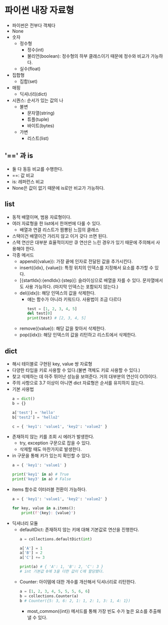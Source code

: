 # 파이썬 내장 자료형
- 파이썬은 전부다 객체다
- None
- 숫자
    - 정수형
        - 정수(int)
        - 불리언(boolean): 정수형의 하부 클래스이기 때문에 정수와 비교가 가능하다.
    - 실수(float)
- 집합형
    - 집합(set)
- 매핑
    - 딕셔너리(dict)
- 시퀀스: 순서가 있는 값의 나
    - 불변
        - 문자열(string)
        - 튜플(tuple)
        - 바이트(bytes)
    - 가변
        - 리스트(list)
## '==' 과 is
- 둘 다 동등 비교를 수행한다.
- ==: 값 비교
- is: 레퍼런스 비교
- None은 값이 없기 때문에 is로만 비교가 가능하다.

## list
- 동적 배열이며, 범용 자료형이다.
- 여러 자료형을 한 list에서 한꺼번에 다룰 수 있다.
    - 배열과 연결 리스트가 짬뽕된 느낌의 클래스
- 스택이건 배열이건 가리지 않고 이거 갖다 쓰면 된다.
- 스택 연산은 대부분 효율적이지만 큐 연산은 느린 경우가 있기 때문에 주의해서 사용해야 한다.
- 각종 메서드
    - append({value}): 가장 끝에 인자로 전달된 값을 추가시킨다.
    - insert({idx}, {value}): 특정 위치의 인덱스를 지정해서 요소를 추가할 수 있다.
    - [{startIdx}:{endIdx}:{step}]: 슬라이싱으로 배열을 자를 수 있다. 문자열에서도 사용 가능하다. (마지막 인덱스는 포함되지 않는다.)
    - del({idx}): 해당 인덱스의 값을 삭제한다.
        - 얘는 함수가 아니라 키워드다. 사용법이 조금 다르다
            ```python
            test = [1, 2, 3, 4, 5]
            del test[0]
            print(test) # [2, 3, 4, 5]
            ```
    - remove({value}): 해당 값을 찾아서 삭제한다.
    - pop({idx}): 해당 인덱스의 값을 리턴하고 리스트에서 삭제한다.
    
## dict
- 해시 테이블로 구현된 key, value 쌍 자료형
- 다양한 타입을 키로 사용할 수 있다.(불변 객체도 키로 사용할 수 있다.)
- 찾고 삭제하는 데 아주 뛰어난 성능을 보여준다. 거의 대부분의 연산이 O(1)이다.
- 주의 사항으로 3.7 이상이 아니면 dict 자료형은 순서를 유지하지 않는다.
- 기본 사용법
    ```python
    a = dict()
    b = {}
    
    a['test'] = 'hello'
    b['test2'] = 'hello2'
    
    c = { 'key1': 'value1', 'key2': 'value2' }
    ```
- 존재하지 않는 키를 조회 시 에러가 발생한다.
    - try, exception 구문으로 잡을 수 있다.
    - 삭제할 때도 마찬가지로 발생한다.
- in 구문을 통해 키가 있는지 확인할 수 있다.
    ```python
    a = { 'key1': 'value1' }
    
    print('key1' in a) # True
    print('key3' in a) # False
    ```
- items 함수로 이터러블 전환이 가능하다.
    ```python
    a = { 'key1': 'value1', 'key2': 'value2' }
    
    for key, value in a.items():
        print(f'{key}: {value}')
    ```
- 딕셔너리 모듈
    - defaultDict: 존재하지 않는 키에 대해 기본값로 연산을 진행한다.
        ```python
        a = collections.defaultDict(int)
        
        a['A'] = 1
        a['B'] = 2
        a['C'] += 3
        
        print(a) # { 'A': 1, 'B': 2, 'C': 3 }
        # int 기본값 0에 3을 더한 값이 C에 할당됐다.
        ```
     - Counter: 아이템에 대한 개수를 개산해서 딕셔너리로 리턴한다.
        ```python
        a = [1, 2, 3, 4, 5, 5, 5, 6, 6]
        b = collections.Counter(a)
        b # Counter({5: 3, 6: 2, 1: 1, 2: 1, 3: 1, 4: 1})
        ```
       - most_common({int}) 메서드를 통해 가장 빈도 수가 높은 요소를 추출해 낼 수 있다.

